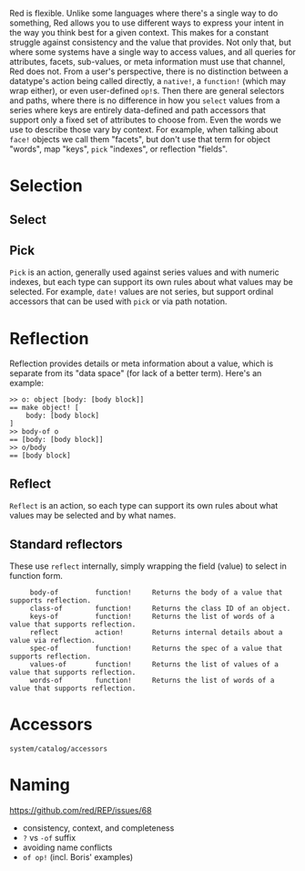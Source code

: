 Red is flexible. Unlike some languages where there's a single way to do something, Red allows you to use different ways to express your intent in the way you think best for a given context. This makes for a constant struggle against consistency and the value that provides. Not only that, but where some systems have a single way to access values, and all queries for attributes, facets, sub-values, or meta information must use that channel, Red does not. From a user's perspective, there is no distinction between a datatype's action being called directly, a `native!`, a `function!` (which may wrap either), or even user-defined `op!`s. Then there are general selectors and paths, where there is no difference in how you `select` values from a series where keys are entirely data-defined and path accessors that support only a fixed set of attributes to choose from. Even the words we use to describe those vary by context. For example, when talking about `face!` objects we call them "facets", but don't use that term for object "words", map "keys", `pick` "indexes", or reflection "fields".


# Selection

## Select

## Pick

`Pick` is an action, generally used against series values and with numeric indexes, but each type can support its own rules about what values may be selected. For example, `date!` values are not series, but support ordinal accessors that can be used with `pick` or via path notation.

# Reflection

Reflection provides details or meta information about a value, which is separate from its "data space" (for lack of a better term). Here's an example:
```
>> o: object [body: [body block]]
== make object! [
    body: [body block]
]
>> body-of o
== [body: [body block]]
>> o/body
== [body block]
```


## Reflect

`Reflect` is an action, so each type can support its own rules about what values may be selected and by what names. 

## Standard reflectors

These use `reflect` internally, simply wrapping the field (value) to select in function form.

```
     body-of         function!     Returns the body of a value that supports reflection.
     class-of        function!     Returns the class ID of an object.
     keys-of         function!     Returns the list of words of a value that supports reflection.
     reflect         action!       Returns internal details about a value via reflection.
     spec-of         function!     Returns the spec of a value that supports reflection.
     values-of       function!     Returns the list of values of a value that supports reflection.
     words-of        function!     Returns the list of words of a value that supports reflection.
```

# Accessors

`system/catalog/accessors`

# Naming

https://github.com/red/REP/issues/68

- consistency, context, and completeness
- `?` vs `-of` suffix
- avoiding name conflicts
- `of op!` (incl. Boris' examples)
